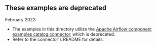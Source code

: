<!--
{% comment %}
Copyright 2018-2023 Elyra Authors

Licensed under the Apache License, Version 2.0 (the "License");
you may not use this file except in compliance with the License.
You may obtain a copy of the License at

http://www.apache.org/licenses/LICENSE-2.0

Unless required by applicable law or agreed to in writing, software
distributed under the License is distributed on an "AS IS" BASIS,
WITHOUT WARRANTIES OR CONDITIONS OF ANY KIND, either express or implied.
See the License for the specific language governing permissions and
limitations under the License.
{% endcomment %}
-->

## These examples are deprecated

February 2022:
 - The examples in this directory utilize the [Apache Airflow component examples catalog connector](/component-catalog-connectors/airflow-example-components-connector), which is deprecated.
 - Refer to the connector's README for details.
